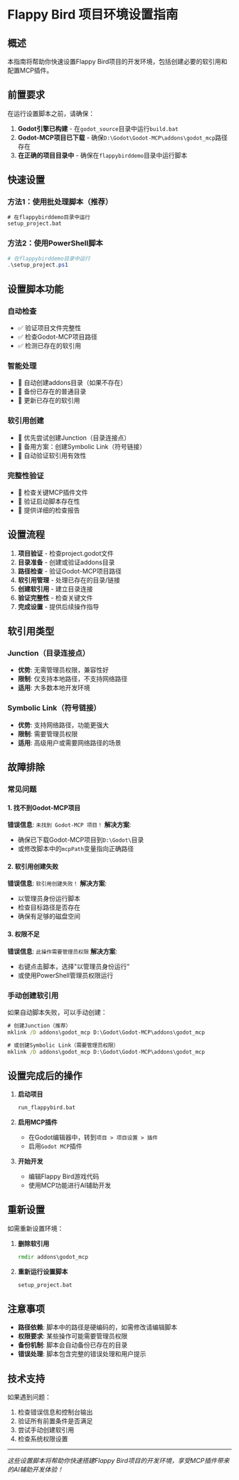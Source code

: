# Flappy Bird 项目环境设置指南

## 概述

本指南将帮助你快速设置Flappy Bird项目的开发环境，包括创建必要的软引用和配置MCP插件。

## 前置要求

在运行设置脚本之前，请确保：

1. **Godot引擎已构建** - 在`godot_source`目录中运行`build.bat`
2. **Godot-MCP项目已下载** - 确保`D:\Godot\Godot-MCP\addons\godot_mcp`路径存在
3. **在正确的项目目录中** - 确保在`flappybirddemo`目录中运行脚本

## 快速设置

### 方法1：使用批处理脚本（推荐）

```cmd
# 在flappybirddemo目录中运行
setup_project.bat
```

### 方法2：使用PowerShell脚本

```powershell
# 在flappybirddemo目录中运行
.\setup_project.ps1
```

## 设置脚本功能

### 自动检查
- ✅ 验证项目文件完整性
- ✅ 检查Godot-MCP项目路径
- ✅ 检测已存在的软引用

### 智能处理
- 🔄 自动创建addons目录（如果不存在）
- 🔄 备份已存在的普通目录
- 🔄 更新已存在的软引用

### 软引用创建
- 🔗 优先尝试创建Junction（目录连接点）
- 🔗 备用方案：创建Symbolic Link（符号链接）
- 🔗 自动验证软引用有效性

### 完整性验证
- 📁 检查关键MCP插件文件
- 📁 验证启动脚本存在性
- 📁 提供详细的检查报告

## 设置流程

1. **项目验证** - 检查project.godot文件
2. **目录准备** - 创建或验证addons目录
3. **路径检查** - 验证Godot-MCP项目路径
4. **软引用管理** - 处理已存在的目录/链接
5. **创建软引用** - 建立目录连接
6. **验证完整性** - 检查关键文件
7. **完成设置** - 提供后续操作指导

## 软引用类型

### Junction（目录连接点）
- **优势**: 无需管理员权限，兼容性好
- **限制**: 仅支持本地路径，不支持网络路径
- **适用**: 大多数本地开发环境

### Symbolic Link（符号链接）
- **优势**: 支持网络路径，功能更强大
- **限制**: 需要管理员权限
- **适用**: 高级用户或需要网络路径的场景

## 故障排除

### 常见问题

#### 1. 找不到Godot-MCP项目
**错误信息**: `未找到 Godot-MCP 项目！`
**解决方案**: 
- 确保已下载Godot-MCP项目到`D:\Godot\`目录
- 或修改脚本中的`mcpPath`变量指向正确路径

#### 2. 软引用创建失败
**错误信息**: `软引用创建失败！`
**解决方案**:
- 以管理员身份运行脚本
- 检查目标路径是否存在
- 确保有足够的磁盘空间

#### 3. 权限不足
**错误信息**: `此操作需要管理员权限`
**解决方案**:
- 右键点击脚本，选择"以管理员身份运行"
- 或使用PowerShell管理员权限运行

### 手动创建软引用

如果自动脚本失败，可以手动创建：

```cmd
# 创建Junction（推荐）
mklink /D addons\godot_mcp D:\Godot\Godot-MCP\addons\godot_mcp

# 或创建Symbolic Link（需要管理员权限）
mklink /D addons\godot_mcp D:\Godot\Godot-MCP\addons\godot_mcp
```

## 设置完成后的操作

1. **启动项目**
   ```cmd
   run_flappybird.bat
   ```

2. **启用MCP插件**
   - 在Godot编辑器中，转到`项目 > 项目设置 > 插件`
   - 启用`Godot MCP`插件

3. **开始开发**
   - 编辑Flappy Bird游戏代码
   - 使用MCP功能进行AI辅助开发

## 重新设置

如需重新设置环境：

1. **删除软引用**
   ```cmd
   rmdir addons\godot_mcp
   ```

2. **重新运行设置脚本**
   ```cmd
   setup_project.bat
   ```

## 注意事项

- **路径依赖**: 脚本中的路径是硬编码的，如需修改请编辑脚本
- **权限要求**: 某些操作可能需要管理员权限
- **备份机制**: 脚本会自动备份已存在的目录
- **错误处理**: 脚本包含完整的错误处理和用户提示

## 技术支持

如果遇到问题：

1. 检查错误信息和控制台输出
2. 验证所有前置条件是否满足
3. 尝试手动创建软引用
4. 检查系统权限设置

---

*这些设置脚本将帮助你快速搭建Flappy Bird项目的开发环境，享受MCP插件带来的AI辅助开发体验！*
